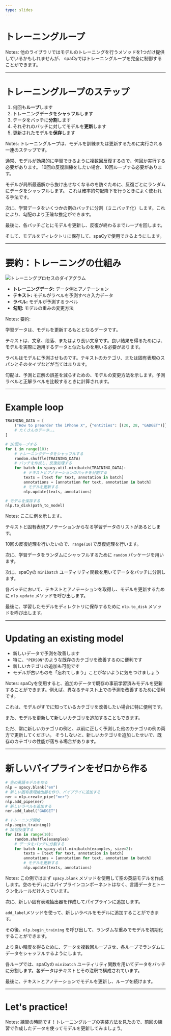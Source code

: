 ```yaml
---
type: slides
---
```


# トレーニングループ

Notes: 他のライブラリではモデルのトレーニングを行うメソッドを1つだけ提供しているかもしれませんが、 spaCyではトレーニングループを完全に制御することができます。

---

# トレーニングループのステップ

1. 何回も**ループ**します
2. トレーニングデータを**シャッフル**します
3. データをバッチに**分割**します
4. それぞれのバッチに対してモデルを**更新**します
5. 更新されたモデルを**保存**します

Notes: トレーニングループは、モデルを訓練または更新するために実行される一連のステップです。

通常、モデルが効果的に学習できるように複数回反復するので、何回か実行する必要があります。
10回の反復訓練をしたい場合、10回ループする必要があります。

モデルが局所最適解から抜け出せなくなるのを防ぐために、反復ごとにランダムにデータをシャッフルします。
これは確率的勾配降下を行うときによく使われる手法です。

次に、学習データをいくつかの例のバッチに分割（ミニバッチ化）します。これにより、勾配のより正確な推定ができます。

最後に、各バッチごとにモデルを更新し、反復が終わるまでループを回します。

そして、モデルをディレクトリに保存して、spaCyで使用できるようにします。

---

# 要約：トレーニングの仕組み

<img src="/training.png" alt="トレーニングプロセスのダイアグラム" />

- **トレーニングデータ:** データ例とアノテーション
- **テキスト:** モデルがラベルを予測すべき入力データ
- **ラベル:** モデルが予測するラベル
- **勾配:** モデルの重みの変更方法

Notes: 要約:

学習データは、モデルを更新するもととなるデータです。

テキストは、文章、段落、またはより長い文章です。良い結果を得るためには、モデルを実際に適用するデータと似たものを用いる必要があります。

ラベルはモデルに予測させものです。テキストのカテゴリ、または固有表現のスパンとそのタイプなどが当てはまります。

勾配は、予測と正解の誤差を減らすための、モデルの変更方法を示します。予測ラベルと正解ラベルを比較するときに計算されます。

---

# Example loop

```python
TRAINING_DATA = [
    ("How to preorder the iPhone X", {"entities": [(20, 28, "GADGET")]})
    # たくさんのデータ、、、
]
```

```python
# 10回ループする
for i in range(10):
    # トレーニングデータをシャッフルする
    random.shuffle(TRAINING_DATA)
    # バッチを作成し、反復処理する
    for batch in spacy.util.minibatch(TRAINING_DATA):
        # テキストとアノテーションのバッチを分割する
        texts = [text for text, annotation in batch]
        annotations = [annotation for text, annotation in batch]
        # モデルを更新する
        nlp.update(texts, annotations)

# モデルを保存する
nlp.to_disk(path_to_model)
```

Notes: ここに例を示します。

テキストと固有表現アノテーションからなる学習データのリストがあるとします。

10回の反復処理を行いたいので、`range(10)`で反復処理を行います。

次に、学習データをランダムにシャッフルするために `random` パッケージを用います。

次に、spaCyの `minibatch` ユーティリティ関数を用いてデータをバッチに分割します。

各バッチにおいて、テキストとアノテーションを取得し、モデルを更新するために `nlp.update` メソッドを呼び出します。

最後に、学習したモデルをディレクトリに保存するために `nlp.to_disk` メソッドを呼び出します。

---

# Updating an existing model

- 新しいデータで予測を改善します
- 特に、`"PERSON"`のような既存のカテゴリを改善するのに便利です
- 新しいカテゴリの追加も可能です
- モデルが古いものを「忘れてしまう」ことがないように気をつけましょう

Notes: spaCyを使用すると、追加のデータで既存の事前学習済みモデルを更新することができます。例えば、異なるテキスト上での予測を改善するために便利です。

これは、モデルがすでに知っているカテゴリを改善したい場合に特に便利です。

また、モデルを更新して新しいカテゴリを追加することもできます。

ただ、常に新しいカテゴリの例と、以前に正しく予測した他のカテゴリの例の両方で更新してください。
そうしないと、新しいカテゴリを追加したせいで、既存のカテゴリの性能が落ちる場合があります。

---

# 新しいパイプラインをゼロから作る

```python
# 空の英語モデルを作る
nlp = spacy.blank("en")
# 新しい固有表現抽出器を作り、パイプライに追加する
ner = nlp.create_pipe("ner")
nlp.add_pipe(ner)
# 新しいラベルを追加する
ner.add_label("GADGET")

# トレーニング開始
nlp.begin_training()
# 10回反復する
for itn in range(10):
    random.shuffle(examples)
    # データをバッチに分割する
    for batch in spacy.util.minibatch(examples, size=2):
        texts = [text for text, annotation in batch]
        annotations = [annotation for text, annotation in batch]
        # モデルを更新する
        nlp.update(texts, annotations)
```

Notes: この例ではまず `spacy.blank` メソッドを使用して空の英語モデルを作成します。空のモデルにはパイプラインコンポーネントはなく、言語データとトークン化ルールだけ入っています。

次に、新しい固有表現抽出器を作成してパイプラインに追加します。

`add_label`メソッドを使って、新しいラベルをモデルに追加することができます。

その後、`nlp.begin_training` を呼び出して、ランダムな重みでモデルを初期化することができます。

より良い精度を得るために、データを複数回ループさせ、各ループでランダムにデータをシャッフルするようにします。

各ループでは、spaCyの `minibatch` ユーティリティ関数を用いてデータをバッチに分割します。各データはテキストとその注釈で構成されています。

最後に、テキストとアノテーションでモデルを更新し、ループを続けます。

---

# Let's practice!

Notes: 練習の時間です！トレーニングループの実装方法を見たので、前回の練習で作成したデータを使ってモデルを更新してみましょう。
